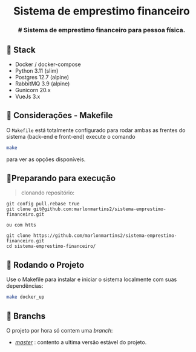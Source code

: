 
<h1 align="center">Sistema de emprestimo financeiro</h1>

<h3 align="center">
  # Sistema de emprestimo financeiro para pessoa física.
</h3>

## :rocket: Stack

- Docker / docker-compose
- Python 3.11 (slim)
- Postgres 12.7 (alpine)
- RabbitMQ 3.9 (alpine)
- Gunicorn 20.x
- VueJs 3.x

## :train2: Considerações - Makefile

O `Makefile` está totalmente configurado para rodar ambas as frentes do sistema (back-end e front-end) 
execute o comando 

```bash
make
```

para ver as opções disponíveis.

## 🏃Preparando para execução

> clonando repositório:

```shell
git config pull.rebase true
git clone git@github.com:marlonmartins2/sistema-emprestimo-financeiro.git

ou com htts

git clone https://github.com/marlonmartins2/sistema-emprestimo-financeiro.git
cd sistema-emprestimo-financeiro/
```

## :train2: Rodando o Projeto

Use o Makefile para instalar e iniciar o sistema localmente com suas dependências:

```bash
make docker_up
```

## :evergreen_tree: Branchs

O projeto por hora só contem uma _branch_:

- [_master_](https://github.com/marlonmartins2/sistema-emprestimo-financeiro/tree/master) : contento a ultima versão estável do projeto.
